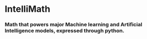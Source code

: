 # IntelliMath
### Math that powers major Machine learning and Artificial Intelligence models, expressed through python.
